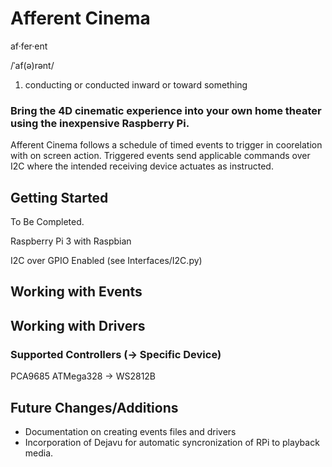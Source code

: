 ﻿# Afferent Cinema
af·fer·ent

/ˈaf(ə)rənt/
1. conducting or conducted inward or toward something 

### Bring the 4D cinematic experience into your own home theater using the inexpensive Raspberry Pi.

Afferent Cinema follows a schedule of timed events to trigger in coorelation with on screen action. Triggered events send applicable commands over I2C where the intended receiving device actuates as instructed.


## Getting Started

To Be Completed.


Raspberry Pi 3 with Raspbian

I2C over GPIO Enabled (see Interfaces/I2C.py)

## Working with Events

## Working with Drivers
### Supported Controllers (-> Specific Device)
PCA9685
ATMega328 -> WS2812B


## Future Changes/Additions
* Documentation on creating events files and drivers
* Incorporation of Dejavu for automatic syncronization of RPi to playback media.
